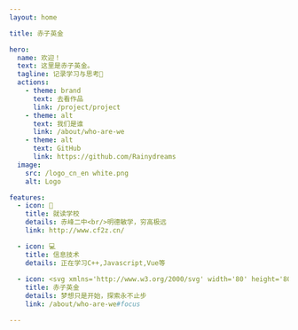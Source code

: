 ```yaml
---
layout: home

title: 赤子英金

hero:
  name: 欢迎！
  text: 这里是赤子英金。
  tagline: 记录学习与思考🤔
  actions:
    - theme: brand
      text: 去看作品
      link: /project/project
    - theme: alt
      text: 我们是谁
      link: /about/who-are-we
    - theme: alt
      text: GitHub
      link: https://github.com/Rainydreams
  image:
    src: /logo_cn_en white.png
    alt: Logo

features:
  - icon: 🏫
    title: 就读学校
    details: 赤峰二中<br/>明德敏学，穷高极远
    link: http://www.cf2z.cn/

  - icon: 💻
    title: 信息技术
    details: 正在学习C++,Javascript,Vue等
  
  - icon: <svg xmlns='http://www.w3.org/2000/svg' width='80' height='80' viewBox='0 0 80 80'>  <g fill='none'>    <path fill='#FFF' d='M0 0h80v80H0z' opacity='0'/>    <path fill='#07C160' d='M60.962 22.753c-7.601-2.567-18.054-2.99-27.845 4.49-5.423 4.539-9.56 10.715-10.675 18.567-2.958-3.098-5.025-7.995-5.58-11.706-.806-5.403.483-10.82 4.311-15.45C26.906 11.724 34.577 10 39.6 10c9.57.001 18.022 5.882 21.363 12.753zm7.64 11.78c7.516 9.754 5.441 24.73-5.1 32.852-2.618 2.018-5.67 3.198-8.651 4.024a26.067 26.067 0 0 0 5.668-9.54c4.613-13.806-2.868-28.821-16.708-33.536-.3-.102-.601-.191-.903-.282 9.348-3.467 19.704-1.292 25.694 6.482zM39.572 59.37c6.403 0 11.474-1.49 16.264-5.013-.124 1.993-.723 4.392-1.271 5.805-4.509 11.633-17.56 16.676-31.238 12.183C11.433 68.438 4.145 54.492 7.475 42.851c.893-3.12 1.805-5.26 3.518-7.953 1.028 7.504 5.7 14.803 12.511 19.448.518.35.872.932.901 1.605a2.4 2.4 0 0 1-.08.653l-1.143 5.19c-.052.243-.142.499-.13.752.023.56.495.997 1.053.973.22-.01.395-.1.576-.215l6.463-4.143c.486-.312 1.007-.513 1.587-.538a3.03 3.03 0 0 1 .742.067c1.96.438 3.996.68 6.1.68z'/>  </g></svg>
    title: 赤子英金
    details: 梦想只是开始，探索永不止步
    link: /about/who-are-we#focus

---
```


<style>
:root {
  --vp-home-hero-name-color: transparent;
  --vp-home-hero-name-background: -webkit-linear-gradient(120deg, #bd34fe 30%, #41d1ff);

  --vp-home-hero-image-background-image: linear-gradient(-45deg, #bd34fe 50%, #47caff 50%);
  --vp-home-hero-image-filter: blur(44px);
}

@media (min-width: 640px) {
  :root {
    --vp-home-hero-image-filter: blur(56px);
  }
}

@media (min-width: 960px) {
  :root {
    --vp-home-hero-image-filter: blur(68px);
  }
}
</style>
